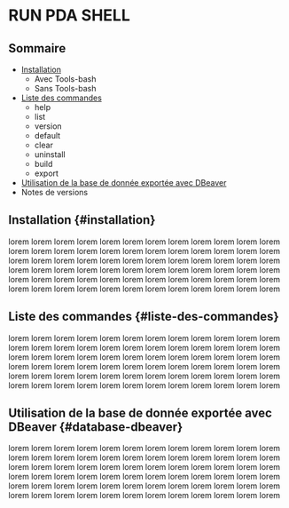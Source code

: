 # RUN PDA SHELL

## Sommaire
 - [Installation](#installation)
	 - Avec Tools-bash
	 - Sans Tools-bash
 - [Liste des commandes](#liste-des-commandes)
	 - help
	 - list
	 - version
	 - default
	 - clear
	 - uninstall
	 - build
	 - export
- [Utilisation de la base de donnée exportée avec DBeaver](#database-dbeaver)
 - Notes de versions

## Installation {#installation}
lorem lorem lorem lorem lorem lorem lorem lorem lorem lorem lorem lorem lorem lorem lorem lorem lorem lorem lorem lorem lorem lorem lorem lorem lorem lorem lorem lorem lorem lorem lorem lorem lorem lorem lorem lorem lorem lorem lorem lorem lorem lorem lorem lorem lorem lorem lorem lorem lorem lorem lorem lorem lorem lorem lorem lorem lorem lorem lorem lorem lorem lorem lorem lorem lorem lorem lorem lorem lorem lorem lorem lorem 
## Liste des commandes {#liste-des-commandes}
lorem lorem lorem lorem lorem lorem lorem lorem lorem lorem lorem lorem lorem lorem lorem lorem lorem lorem lorem lorem lorem lorem lorem lorem lorem lorem lorem lorem lorem lorem lorem lorem lorem lorem lorem lorem lorem lorem lorem lorem lorem lorem lorem lorem lorem lorem lorem lorem lorem lorem lorem lorem lorem lorem lorem lorem lorem lorem lorem lorem lorem lorem lorem lorem lorem lorem lorem lorem lorem lorem lorem lorem 


## Utilisation de la base de donnée exportée avec DBeaver {#database-dbeaver}
<a name="database-dbeaver"></a>
lorem lorem lorem lorem lorem lorem lorem lorem lorem lorem lorem lorem lorem lorem lorem lorem lorem lorem lorem lorem lorem lorem lorem lorem lorem lorem lorem lorem lorem lorem lorem lorem lorem lorem lorem lorem lorem lorem lorem lorem lorem lorem lorem lorem lorem lorem lorem lorem lorem lorem lorem lorem lorem lorem lorem lorem lorem lorem lorem lorem lorem lorem lorem lorem lorem lorem lorem lorem lorem lorem lorem lorem 
